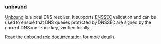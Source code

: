 ### unbound

[Unbound](https://unbound.net/) is a local DNS resolver. It supports
[DNSSEC](https://en.wikipedia.org/wiki/DNSSEC) validation and can be
used to ensure that DNS queries protected by DNSSEC are signed by the
correct DNS root zone key, verified locally.

Read the [unbound role documentation](https://docs.debops.org/en/stable-3.2/ansible/roles/unbound/) for more details.
